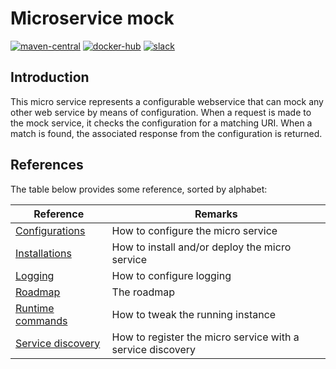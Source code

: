 # Microservice mock

[![maven-central](https://img.shields.io/badge/Maven%20Central-v1.5.0-green.svg)](https://search.maven.org/#search%7Cga%7C1%7Cg%3A%22net.technolords.micro.service%22%20mock)
[![docker-hub](https://img.shields.io/badge/Docker%20Hub-v1.5.0-green.svg)](https://hub.docker.com/r/technolords/mock/)
[![slack](https://img.shields.io/badge/Slack-channel-green.svg)](https://technolords.slack.com/messages/CA2A4FSEN/)

## Introduction

This micro service represents a configurable webservice that can mock any other web service by means of configuration.
When a request is made to the mock service, it checks the configuration for a matching URI. When a match is found,
the associated response from the configuration is returned.

## References

The table below provides some reference, sorted by alphabet:

Reference | Remarks
----------|--------
[Configurations](https://github.com/Technolords/microservice-mock/wiki/Configurations) | How to configure the micro service
[Installations](https://github.com/Technolords/microservice-mock/wiki/Installations) | How to install and/or deploy the micro service
[Logging](https://github.com/Technolords/microservice-mock/wiki/Logging) | How to configure logging
[Roadmap](https://github.com/Technolords/microservice-mock/projects/1) | The roadmap
[Runtime commands](https://github.com/Technolords/microservice-mock/wiki/Runtime-commands) | How to tweak the running instance
[Service discovery](https://github.com/Technolords/microservice-mock/wiki/Service-discovery) | How to register the micro service with a service discovery
